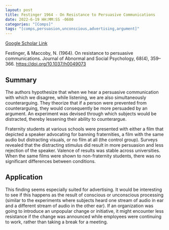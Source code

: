 ```yaml
---
layout: post
title: Festinger 1964 - On Resistance to Persuasive Communications
date: 2022-6-19 HH:MM:SS -0600
categories: "[Comps]"
tags: "[comps,persuasion,unconscious,advertising,argument]"
---
```

[Google Scholar Link](https://scholar.google.com/scholar?hl=en&as_sdt=0%2C45&as_vis=1&q=On+resistance+to+persuasive+communications.&btnG=)


Festinger, & Maccoby, N. (1964). On resistance to persuasive communications. Journal of Abnormal and Social Psychology, 68(4), 359–366. https://doi.org/10.1037/h0049073


## Summary
The authors hypothesize that when we hear a persuasive communication with which we disagree, while listening, we are also simultaneously counterarguing.  They theorize that if a person were prevented from counterarguing, they would consequently be more persuaded by an argument.  An experiment was devised through which subjects would be distracted, thereby lessening their ability to counterargue.

Fraternity students at various schools were presented with either a film that depicted a speaker advocating for banning fraternities, a film with the same audio but distracting visuals, or no film at all (the control group).  Surveys revealed that the distracting stimulus did result in more persuasion and less rejection of the speaker.  Valence of results was stable across universities.  When the same films were shown to non-fraternity students, there was no significant differences between conditions.

## Application
This finding seems especially suited for advertising.  It would be interesting to see if this happens as the result of conscious or unconscious processing (similar to the experiments where subjects heard one stream of audio in ear and a different stream of audio in the other ear).  If an organization was going to introduce an unpopular change or initiative, it might encounter less resistance if the change was announced while employees were continuing to work, rather than taking a break for a meeting.
